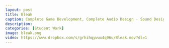 ```yaml
---
layout: post
title: Bleak
caption: Complete Game Development, Complete Audio Design - Sound Design, Original Music, String Quartet Composition, VO and Implementation by Chris Heidorn, Sean Bauer, Matt Brendlen
description: 
categories: [Student Work]
image: bleak.png
video: https://www.dropbox.com/s/grhihqywux4q96u/Bleak.mov?dl=1
---
```

